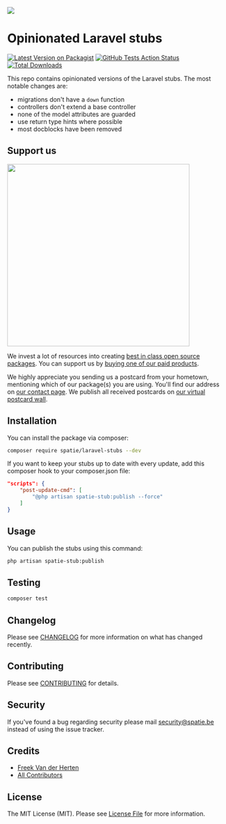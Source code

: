 
[<img src="https://github-ads.s3.eu-central-1.amazonaws.com/support-ukraine.svg?t=1" />](https://supportukrainenow.org)

# Opinionated Laravel stubs

[![Latest Version on Packagist](https://img.shields.io/packagist/v/spatie/laravel-stubs.svg?style=flat-square)](https://packagist.org/packages/spatie/laravel-stubs)
[![GitHub Tests Action Status](https://img.shields.io/github/workflow/status/spatie/laravel-stubs/run-tests?label=tests)](https://github.com/spatie/laravel-stubs/actions?query=workflow%3Arun-tests+branch%3Amaster)
[![Total Downloads](https://img.shields.io/packagist/dt/spatie/laravel-stubs.svg?style=flat-square)](https://packagist.org/packages/spatie/laravel-stubs)

This repo contains opinionated versions of the Laravel stubs. The most notable changes are:

- migrations don't have a `down` function
- controllers don't extend a base controller
- none of the model attributes are guarded
- use return type hints where possible
- most docblocks have been removed

## Support us

[<img src="https://github-ads.s3.eu-central-1.amazonaws.com/laravel-stubs.jpg?t=1" width="419px" />](https://spatie.be/github-ad-click/laravel-stubs)

We invest a lot of resources into creating [best in class open source packages](https://spatie.be/open-source). You can support us by [buying one of our paid products](https://spatie.be/open-source/support-us).

We highly appreciate you sending us a postcard from your hometown, mentioning which of our package(s) you are using. You'll find our address on [our contact page](https://spatie.be/about-us). We publish all received postcards on [our virtual postcard wall](https://spatie.be/open-source/postcards).

## Installation

You can install the package via composer:

```bash
composer require spatie/laravel-stubs --dev
```

If you want to keep your stubs up to date with every update, add this composer hook to your composer.json file:

```json
"scripts": {
    "post-update-cmd": [
        "@php artisan spatie-stub:publish --force"
    ]
}
```

## Usage

You can publish the stubs using this command:

```bash
php artisan spatie-stub:publish
```

## Testing

``` bash
composer test
```

## Changelog

Please see [CHANGELOG](CHANGELOG.md) for more information on what has changed recently.

## Contributing

Please see [CONTRIBUTING](https://github.com/spatie/.github/blob/main/CONTRIBUTING.md) for details.

## Security

If you've found a bug regarding security please mail [security@spatie.be](mailto:security@spatie.be) instead of using the issue tracker.

## Credits

- [Freek Van der Herten](https://github.com/freekmurze)
- [All Contributors](../../contributors)

## License

The MIT License (MIT). Please see [License File](LICENSE.md) for more information.

